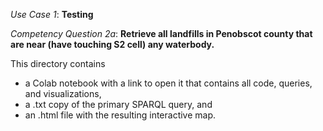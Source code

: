 *Use Case 1*: **Testing**

*Competency Question 2a*: **Retrieve all landfills in Penobscot county that are near (have touching S2 cell) any waterbody.**

This directory contains 
- a Colab notebook with a link to open it that contains all code, queries, and visualizations,
- a .txt copy of the primary SPARQL query, and
- an .html file with the resulting interactive map.
